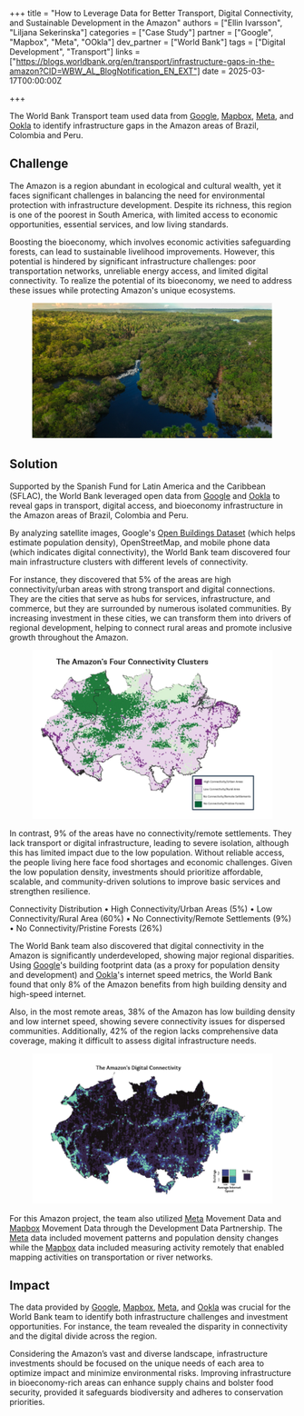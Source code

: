+++
title = "How to Leverage Data for Better Transport, Digital Connectivity, and Sustainable Development in the Amazon"
authors = ["Ellin Ivarsson", "Liljana Sekerinska"]
categories = ["Case Study"]
partner = ["Google", "Mapbox", "Meta", "OOkla"]
dev_partner = ["World Bank"]
tags = ["Digital Development", "Transport"]
links = ["https://blogs.worldbank.org/en/transport/infrastructure-gaps-in-the-amazon?CID=WBW_AL_BlogNotification_EN_EXT"]
date = 2025-03-17T00:00:00Z

+++

The World Bank Transport team used data from [Google](https://www.google.com), [Mapbox](https://www.mapbox.com/), [Meta](https://dataforgood.facebook.com/), and [Ookla](https://www.ookla.com/ookla-for-good) to identify infrastructure gaps in the Amazon areas of Brazil, Colombia and Peru.


## Challenge

The Amazon is a region abundant in ecological and cultural wealth, yet it faces significant challenges in balancing the need for environmental protection with infrastructure development. Despite its richness, this region is one of the poorest in South America, with limited access to economic opportunities, essential services, and low living standards.

Boosting the bioeconomy, which involves economic activities safeguarding forests, can lead to sustainable livelihood improvements. However, this potential is hindered by significant infrastructure challenges: poor transportation networks, unreliable energy access, and limited digital connectivity. To realize the potential of its bioeconomy, we need to address these issues while protecting Amazon's unique ecosystems.

<figure align="center">
    <img src="how-to-leverage-data-for-better-transport-digital-connectivity-and-sustainable-development-in-the-Amazon_thumbnail.png">
</figure>

## Solution

Supported by the Spanish Fund for Latin America and the Caribbean (SFLAC), the World Bank leveraged open data from [Google](https://www.google.com) and [Ookla](https://www.ookla.com/ookla-for-good) to reveal gaps in transport, digital access, and bioeconomy infrastructure in the Amazon areas of Brazil, Colombia and Peru. 

By analyzing satellite images, Google's [Open Buildings Dataset](https://sites.research.google/gr/open-buildings/?) (which helps estimate population density), OpenStreetMap, and mobile phone data (which indicates digital connectivity), the World Bank team discovered four main infrastructure clusters with different levels of connectivity.

For instance, they discovered that 5% of the areas are high connectivity/urban areas with strong transport and digital connections. They are the cities that serve as hubs for services, infrastructure, and commerce, but they are surrounded by numerous isolated communities. By increasing investment in these cities, we can transform them into drivers of regional development, helping to connect rural areas and promote inclusive growth throughout the Amazon.

<figure align="center">
    <img src="how-to-leverage-data-for-better-transport-digital-connectivity-and-sustainable-development-in-the-Amazon_figure1.png">
</figure>

In contrast, 9% of the areas have no connectivity/remote settlements. They lack transport or digital infrastructure, leading to severe isolation, although this has limited impact due to the low population. Without reliable access, the people living here face food shortages and economic challenges. Given the low population density, investments should prioritize affordable, scalable, and community-driven solutions to improve basic services and strengthen resilience.

Connectivity Distribution
•	High Connectivity/Urban Areas (5%)
•	Low Connectivity/Rural Area (60%)
•	No Connectivity/Remote Settlements (9%)
•	No Connectivity/Pristine Forests (26%)

The World Bank team also discovered that digital connectivity in the Amazon is significantly underdeveloped, showing major regional disparities. Using [Google](https://www.google.com)'s building footprint data (as a proxy for population density and development) and [Ookla](https://www.ookla.com/ookla-for-good)'s internet speed metrics, the World Bank found that only 8% of the Amazon benefits from high building density and high-speed internet.

Also, in the most remote areas, 38% of the Amazon has low building density and low internet speed, showing severe connectivity issues for dispersed communities.  Additionally, 42% of the region lacks comprehensive data coverage, making it difficult to assess digital infrastructure needs.

<figure align="center">
    <img src="how-to-leverage-data-for-better-transport-digital-connectivity-and-sustainable-development-in-the-Amazon_figure2.png">
</figure>

For this Amazon project, the team also utilized [Meta](https://dataforgood.facebook.com/) Movement Data and [Mapbox](https://www.mapbox.com/) Movement Data through the Development Data Partnership. The [Meta](https://dataforgood.facebook.com/) data included movement patterns and population density changes while the [Mapbox](https://www.mapbox.com/) data included measuring activity remotely that enabled mapping activities on transportation or river networks.

## Impact

The data provided by [Google](https://www.google.com), [Mapbox](https://www.mapbox.com/), [Meta](https://dataforgood.facebook.com/), and [Ookla](https://www.ookla.com/ookla-for-good) was crucial for the World Bank team to identify both infrastructure challenges and investment opportunities. For instance, the team revealed the disparity in connectivity and the digital divide across the region.

Considering the Amazon’s vast and diverse landscape, infrastructure investments should be focused on the unique needs of each area to optimize impact and minimize environmental risks. Improving infrastructure in bioeconomy-rich areas can enhance supply chains and bolster food security, provided it safeguards biodiversity and adheres to conservation priorities.





